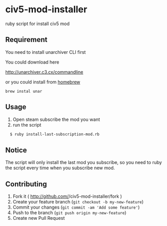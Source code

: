 civ5-mod-installer
==================

ruby script for install civ5 mod

## Requirement
You need to install unarchiver CLI first

You could download here

http://unarchiver.c3.cx/commandline

or you could install from [homebrew](https://github.com/Homebrew/homebrew)

`brew instal unar`


## Usage

1. Open steam subscribe the mod you want
2. run the script
```bash
  $ ruby install-last-subscription-mod.rb
```

## Notice
The script will only install the last mod you subscribe, so you need to ruby the script every time when you subscribe new mod.


## Contributing

1. Fork it ( http://github.com/<my-github-username>/civ5-mod-installer/fork )
2. Create your feature branch (`git checkout -b my-new-feature`)
3. Commit your changes (`git commit -am 'Add some feature'`)
4. Push to the branch (`git push origin my-new-feature`)
5. Create new Pull Request
